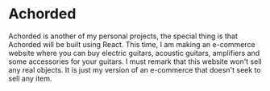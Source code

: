 # Achorded
Achorded is another of my personal projects, the special thing is that Achorded will be built using React. This time, I am making an e-commerce website where you can buy electric guitars, acoustic guitars, amplifiers and some accessories for your guitars. I must remark that this website won't sell any real objects. It is just my version of an e-commerce that doesn't seek to sell any item.
